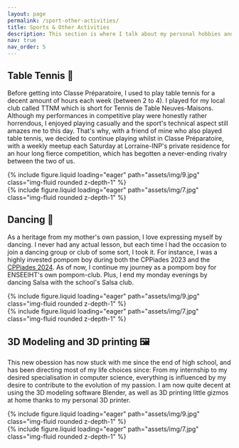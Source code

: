 ```yaml
---
layout: page
permalink: /sport-other-activities/
title: Sports & Other Activities
description: This section is where I talk about my personal hobbies and favourite sports.
nav: true
nav_order: 5
---
```


## Table Tennis 🏓
Before getting into Classe Préparatoire, I used to play table tennis for a decent amount of hours each week (between 2 to 4). I played for my local club called TTNM which is short for Tennis de Table Neuves-Maisons. Although my performances in competitive play were honestly rather horrendous, I enjoyed playing casually and the sport's technical aspect still amazes me to this day. That's why, with a friend of mine who also played table tennis, we decided to continue playing whilst in Classe Préparatoire, with a weekly meetup each Saturday at Lorraine-INP's private residence for an hour long fierce competition, which has begotten a never-ending rivalry between the two of us.

<div class="row mt-3">
    <div class="col-sm mt-3 mt-md-0">
        {% include figure.liquid loading="eager" path="assets/img/9.jpg" class="img-fluid rounded z-depth-1" %}
    </div>
    <div class="col-sm mt-3 mt-md-0">
        {% include figure.liquid loading="eager" path="assets/img/7.jpg" class="img-fluid rounded z-depth-1" %}
    </div>
</div>

## Dancing 💃
As a heritage from my mother's own passion, I love expressing myself by dancing. I never had any actual lesson, but each time I had the occasion to join a dancing group or club of some sort, I took it. For instance, I was a highly invested pompom boy during both the CPPiades 2023 and the [CPPiades 2024](https://www.cppiades2024.fr/). As of now, I continue my journey as a pompom boy for ENSEEIHT's own pompom-club. Plus, I end my monday evenings by dancing Salsa with the school's Salsa club.

<div class="row mt-3">
    <div class="col-sm mt-3 mt-md-0">
        {% include figure.liquid loading="eager" path="assets/img/9.jpg" class="img-fluid rounded z-depth-1" %}
    </div>
    <div class="col-sm mt-3 mt-md-0">
        {% include figure.liquid loading="eager" path="assets/img/7.jpg" class="img-fluid rounded z-depth-1" %}
    </div>
</div>


## 3D Modeling and 3D printing 🖼️
This new obession has now stuck with me since the end of high school, and has been directing most of my life choices since: From my internship to my desired specialisation in computer science, everything is influenced by my desire to contribute to the evolution of my passion. I am now quite decent at using the 3D modeling software Blender, as well as 3D printing little gizmos at home thanks to my personal 3D printer.

<div class="row mt-3">
    <div class="col-sm mt-3 mt-md-0">
        {% include figure.liquid loading="eager" path="assets/img/9.jpg" class="img-fluid rounded z-depth-1" %}
    </div>
    <div class="col-sm mt-3 mt-md-0">
        {% include figure.liquid loading="eager" path="assets/img/7.jpg" class="img-fluid rounded z-depth-1" %}
    </div>
</div>